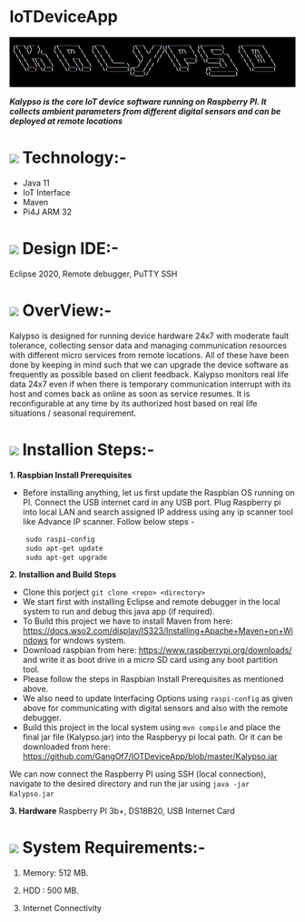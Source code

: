 # IoTDeviceApp
<img src="https://github.com/GangOf7/IOTDeviceApp/blob/master/Banner.png"/> 

***Kalypso is the core IoT device software running on Raspberry PI. It collects ambient parameters from different digital sensors and can be deployed at remote locations***

# <img src="https://img.icons8.com/dotty/80/000000/relay-home-automation.png"/> Technology:-
- Java 11
- IoT Interface
- Maven
- Pi4J ARM 32

# <img src="https://img.icons8.com/cotton/64/000000/laptop-coding.png"/> Design IDE:-
Eclipse 2020, Remote debugger, PuTTY SSH

# <img src="https://img.icons8.com/nolan/96/futures.png"/> OverView:-
Kalypso is designed for running device hardware 24x7 with moderate fault tolerance, collecting sensor data and managing communication resources with different micro services from remote locations.
All of these have been done by keeping in mind such that we can upgrade the device software as frequently as possible based on client feedback. 
Kalypso monitors real life data 24x7 even if when there is temporary communication interrupt with its host and comes back as online as soon as service resumes.
It is reconfigurable at any time by its authorized host based on real life situations / seasonal requirement.

# <img src="https://img.icons8.com/cotton/64/000000/installing-updates.png"/> Installion Steps:-

 **1. Raspbian Install Prerequisites**
 - Before installing anything, let us first update the Raspbian OS running on PI. Connect the USB internet card in any USB port. Plug Raspberry pi into local LAN and search assigned IP address using any ip scanner tool like Advance IP scanner. Follow below steps -
```
    sudo raspi-config
    sudo apt-get update
    sudo apt-get upgrade
 ```
  
  **2. Installion and Build Steps**
 
 - Clone this porject  ```git clone <repo> <directory>```
 - We start first with installing Eclipse and remote debugger in the local system to run and debug this java app (if required).
 - To Build this project we have to install Maven from here: https://docs.wso2.com/display/IS323/Installing+Apache+Maven+on+Windows for wndows system.
 - Download raspbian from here: https://www.raspberrypi.org/downloads/ and write it as boot drive in a micro SD card using any boot partition tool. 
 - Please follow the steps in Raspbian Install Prerequisites as mentioned above.
 - We also need to update Interfacing Options using  ```raspi-config```  as given above for communicating with digital sensors and also with the remote debugger.
 - Build this project in the local system using  ```mvn compile```  and place the final jar file (Kalypso.jar) into the Raspberyy pi local path. Or it can be downloaded from here: https://github.com/GangOf7/IOTDeviceApp/blob/master/Kalypso.jar
 
 We can now connect the Raspberry PI using SSH (local connection), navigate to the desired directory and run the jar using  ``` java -jar Kalypso.jar ```  
 
 **3. Hardware**
 Raspberry PI 3b+, DS18B20, USB Internet Card
 

# <img src="https://img.icons8.com/nolan/96/system-task.png"/>  System Requirements:-
 
  1) Memory: 512 MB.
  
  2) HDD : 500 MB.
  
  3) Internet Connectivity


